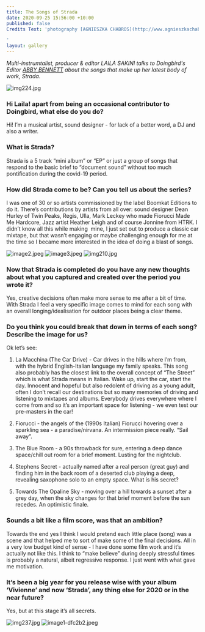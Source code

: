 ```yaml
---
title: The Songs of Strada
date: 2020-09-25 15:56:00 +10:00
published: false
Credits Text: 'photography [AGNIESZKA CHABROS](http://www.agnieszkachabros.com/)

'
layout: gallery
---
```


*Multi-instrumtalist, producer & editor LAILA SAKINI talks to Doingbird's Editor [ABBY BENNETT](https://www.instagram.com/bennett_abby/) about the songs that make up her latest body of work, Strada.*

![img224.jpg](/uploads/img224.jpg)


### Hi Laila! apart from being an occasional contributor to Doingbird, what else do you do?

Hi! I’m a musical artist, sound designer - for lack of a better word, a DJ and also a writer. 

### What is Strada? 

Strada is a 5 track “mini album” or “EP” or just a group of songs that respond to the basic brief to “document sound” without too much pontification during the covid-19 period. 

### How did Strada come to be? Can you tell us about the series? 

I was one of 30 or so artists commissioned by the label Boomkat Editions to do it. There’s contributions by artists from all over: sound designer Dean Hurley of Twin Peaks, Regis, Ulla, Mark Leckey who made Fiorucci Made Me Hardcore, Jazz artist Heather Leigh and of course Jonnine from HTRK. I didn’t know all this while making  mine, I just set out to produce a classic car mixtape, but that wasn’t engaging or maybe challenging enough for me at the time so I became more interested in the idea of doing a blast of songs. 

![image2.jpeg](/uploads/image2.jpeg)
![image3.jpeg](/uploads/image3.jpeg)
![img210.jpg](/uploads/img210.jpg)

### Now that Strada is completed do you have any new thoughts about what you captured and created over the period you wrote it?

Yes, creative decisions often make more sense to me after a bit of time. With Strada I feel a very specific image comes to mind for each song with an overall longing/idealisation for outdoor places being a clear theme.

### Do you think you could break that down in terms of each song? Describe the image for us?

Ok let’s see: 

1. La Macchina (The Car Drive) - Car drives in the hills where I’m from, with the hybrid English-Italian language my family speaks. This song also probably has the closest link to the overall concept of “The Street” which is what Strada means in Italian. Wake up, start the car, start the day. Innocent and hopeful but also redolent of driving as a young adult, often I don’t recall our destinations but so many memories of driving and listening to mixtapes and albums. Everybody drives everywhere where I come from and so it’s an important space for listening - we even test our pre-masters in the car!

2. Fiorucci - the angels of the (1990s Italian) Fiorucci hovering over a sparkling sea - a paradise/nirvana. An intermission piece really. “Sail away”. 

3.  The Blue Room - a 90s throwback for sure, entering a deep dance space/chill out room for a brief moment. Lusting for the nightclub. 

4. Stephens Secret - actually named after a real person (great guy) and finding him in the back room of a deserted club playing a deep, revealing saxophone solo to an empty space. What is his secret?

5. Towards The Opaline Sky - moving over a hill towards a sunset after a grey day, when the sky changes for that brief moment before the sun recedes. An optimistic finale.

### Sounds a bit like a film score, was that an ambition?

Towards the end yes I think I would pretend each little place (song) was a scene and that helped me to sort of make some of the final decisions. All in a very low budget kind of sense - I have done some film work and it’s actually not like this. I think to “make believe” during deeply stressful times is probably a natural, albeit regressive response. I just went with what gave me motivation. 


### It’s been a big year for you release wise with your album ‘Vivienne’ and now ‘Strada’, any thing else for 2020 or in the near future?

Yes, but at this stage it’s all secrets.

![img237.jpg](/uploads/img237.jpg)
![image1-dfc2b2.jpeg](/uploads/image1-dfc2b2.jpeg)


